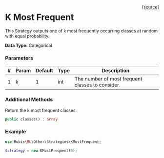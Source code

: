 <span style="float:right;"><a href="https://github.com/RubixML/RubixML/blob/master/src/Other/Strategies/KMostFrequent.php">[source]</a></span>

# K Most Frequent
This Strategy outputs one of k most frequently occurring classes at random with equal probability.

**Data Type:** Categorical

### Parameters
| # | Param | Default | Type | Description |
|---|---|---|---|---|
| 1 | k | 1 | int | The number of most frequent classes to consider. |

### Additional Methods
Return the k most frequent classes:
```php
public classes() : array
```

### Example
```php
use Rubix\ML\Other\Strategies\KMostFrequent;

$strategy = new KMostFrequent(5);
```